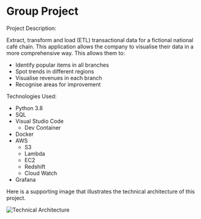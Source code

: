 # Group Project

Project Description:

Extract, transform and load (ETL) transactional data for a fictional national café chain. This application allows the company to visualise their data in a more comprehensive way. This allows them to:
  - Identify popular items in all branches
  - Spot trends in different regions
  - Visualise revenues in each branch
  - Recognise areas for improvement

Technologies Used:
  - Python 3.8
  - SQL
  - Visual Studio Code
    - Dev Container
  - Docker
  - AWS
    - S3
    - Lambda
    - EC2
    - Redshift
    - Cloud Watch
  - Grafana

Here is a supporting image that illustrates the technical architecture of this project.

![Technical Architecture](https://user-images.githubusercontent.com/73353654/114040225-52a6e200-987b-11eb-96a2-ae176f69dd9e.png)
